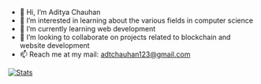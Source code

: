 - 👋 Hi, I’m Aditya Chauhan
- 👀 I’m interested in learning about the various fields in computer science
- 🌱 I’m currently learning web development
- 💞️ I’m looking to collaborate on projects related to blockchain and website development
- 📫 Reach me at my mail: adtchauhan123@gmail.com

[![Stats](https://github-readme-stats.vercel.app/api?username=eddychn&hide=prs,issues,contribs&theme=tokyonight&show_icons=true&custom_title=stats)](https://github.com/anuraghazra/github-readme-stats)
